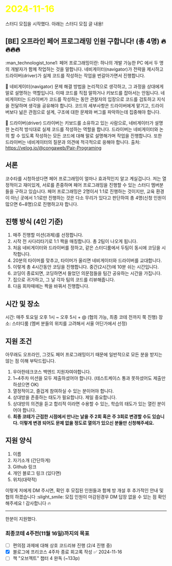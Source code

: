 # <span style="color:yellow">2024-11-16</span>


스터디 모집을 시작했다. 아래는 스터디 모집 글 내용!

## [BE] 오프라인 페어 프로그래밍 인원 구합니다! (총 4명) :fire::fire::fire::fire:

:man_technologist_tone1: 페어 프로그래밍이란: 하나의 개발 가능한 PC 에서 두 명의 개발자가 함께 작업하는 것을 말합니다. 네비게이터(navigator)가 전략을 제시하고 드라이버(driver)가 실제 코드를 작성하는 작업을 번갈아가면서 진행합니다.

:compass: 네비게이터(navigator)
문제 해결 방법을 논리적으로 생각하고, 그 과정을 상대에게 말로 설명하는 역할입니다. 이때 코드를 직접 말하거나 키보드를 잡아서는 안됩니다. 네비게이터는 드라이버가 코드를 작성하는 동안 관찰자의 입장으로 코드를 검토하고 지식을 전달하며 생각을 공유해야 합니다. 코드의 세부사항은 드라이버에게 맡기고, 드라이버보다 넒은 관점으로 설계, 구조에 대한 문제와 버그를 파악하는데 집중해야 합니다.

:red_car: 드라이버(driver)
드라이버는 키보드를 소유하고 있는 사람으로, 네비게이터가 설명한 논리적 방식대로 실제 코드를 작성하는 역할을 합니다. 드라이버는 네비게이터와 논의 할 수 있도록 작성하는 모든 코드에 대해 말로 설명해가며 작업을 진행합니다. 또한 드라이버는 네비게이터의 질문과 의견에 적극적으로 응해야 합니다.
출처: https://velog.io/@congaweb/Pair-Programing


## 서론
코수타를 시청하셨다면 페어 프로그래밍이 얼마나 효과적인지 알고 계실겁니다. 저는 열정적이고 재미있게, 서로를 존중하며 페어 프로그래밍을 진행할 수 있는 스터디 멤버분들을 구하고 있습니다. 페어 프로그래밍은 2명이서 1:1로 진행하는 것이지만, 교육 환경이 아닌 곳에서 1:1로만 진행하는 것은 다소 무리가 있다고 판단하여 총 4명(신청 인원이 많으면 6~8명)으로 진행하고자 합니다.



## 진행 방식 (4인 기준)
1. 매주 진행할 미션(과제)를 선정합니다.
2. 시작 전 사다리타기로 1:1 짝을 매칭합니다. 총 2팀이 나오게 됩니다.
3. 처음 네비게이터와 드라이버를 정하고, 같은 스터디룸에서 두팀이 동시에 코딩을 시작합니다.
4. 20분의 타이머를 맞추고, 타이머가 울리면 네비게이터와 드라이버를 교대합니다.
5. 이렇게 총 4시간동안 코딩을 진행합니다. 중간(2시간)에 10분 쉬는 시간입니다.
6. 코딩이 종료되면, 코딩하면서 들었던 의문점들을 팀간 공유하는 시간을 가집니다.
7. 집으로 귀가하고, 그 날 각자 팀의 코드를 리뷰해줍니다.
8. 다음 회차때에는 짝을 바꿔서 진행합니다.


## 시간 및 장소
시간: 매주 토요일 오후 1시 ~ 오후 5시 + @ (협의 가능, 최종 코테 전까지 쭉 진행)
장소: 스터디룸 (멤버 분들의 위치를 고려해서 서울 어딘가에서 선정) 


## 지원 조건
아무래도 오프라인, 그것도 페어 프로그래밍이기 때문에 일반적으로 모든 분을 받지는 않는 점 이해 부탁드립니다.
1. 우아한테크코스 백엔드 지원자여야합니다.
2. 1~4주차 미션을 모두 제출하셨어야 합니다. (테스트케이스 통과 못하셨어도 제출만 하셨으면 OK)
2. 열정적이고, 즐겁게 참여하실 수 있는 분이어야 합니다.
3. 상대방을 존중하는 태도가 필요합니다. 제일 중요합니다.
4. 상대방의 의견을 듣고 합리적 이라면 수용할 수 있는, 학습의 태도가 있는 열린 분이어야 합니다.
5. **최종 코테가 근접한 시점에서 만나는 날을 주 2회 혹은 주 3회로 변경할 수도 있습니다. 이렇게 변경 되어도 문제 없을 정도로 열의가 있으신 분들만 신청해주세요.**


## 지원 양식
1. 이름
2. 자기소개 (간단하게)
2. Github 링크
3. 개인 블로그 링크 (있다면)
4. 위치(대략적)

이렇게 저에게 DM 주시면, 확인 후 모집된 인원들과 함께 방 개설 후 추가적인 안내 및 협의 하겠습니다 :slight_smile:
모집 인원이 마감된경우 DM 답장 없을 수 있는 점 확인해주세요 ! 감사합니다 :fire:






- - -

한분이 지원했다. 

### 최종코테 4주전(11월 16일)까지의 목표
- [ ] 편의점 과제에 대해 상호 코드리뷰 진행 (2/4 진행 중)
- [x] 블로그에 프리코스 4주차 종료 회고록 작성 ✅ 2024-11-16
- [ ] 책 "오브젝트" 챕터 4 완독  (~133p)